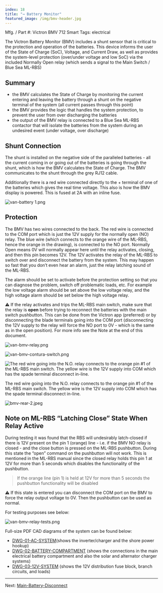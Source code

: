 ```yaml
---
index: 18
title: "→ Battery Monitor"
featured_image: /img/bmv-header.jpg
---
```


Mfg. / Part #: Victron BMV 712 Smart
Tags: electrical

The Victron Battery Monitor (BMV) includes a shunt sensor that is critical to the protection and operation of the batteries. This device informs the user of the State of Charge (SoC), Voltage, and Current Draw, as well as provides the system-level protection (over/under voltage and low SoC) via the included Normally Open relay (which sends a signal to the Main Switch / Blue Sea ML-RBS)

## Summary
- the BMV calculates the State of Charge by monitoring the current entering and leaving the battery through a shunt on the negative terminal of the system (all current passes through this point)
- the BMV provides the logic that handles the system protection, to prevent the user from over discharging the batteries
- the output of the BMV relay is connected to a Blue Sea ML-RBS contactor that will isolate the batteries from the system during an undesired event (under voltage, over discharge)

## Shunt Connection

The shunt is installed on the negative side of the paralleled batteries - all the current coming in or going out of the batteries is going through the shunt, which is how the BMV calculates the State of Charge. The BMV communicates to the shunt through the grey RJ12 cable.

Additionally there is a red wire connected directly to the + terminal of one of the batteries which gives the real time voltage. This also is how the BMV display is powered. This is fused at 2A with an inline fuse. 

![van-battery 1.png](img/van-battery%201.png)

## Protection

The BMV has two wires connected to the back. The red wire is connected to the COM port which is just the 12V supply for the normally open (NO) relay. The blue wire (which connects to the orange wire of the ML-RBS, hence the orange in the drawing), is connected to the NO port. Normally Open means 0V will normally appear here until the relay activates, closing, and then this pin becomes 12V. The 12V activates the relay of the ML-RBS to switch over and disconnect the battery from the system. This may happen so fast that you don’t even hear an alarm, just the relay latching sound of the ML-RBS.

The alarm should be set to activate before the protection setting so that you can diagnose the problem, switch off problematic loads, etc. For example the low voltage alarm should be set above the low voltage relay, and the high voltage alarm should be set below the high voltage relay. 

⚠️ If the relay activates and trips the ML-RBS main switch, make sure that the relay is **open** before trying to reconnect the batteries with the main switch pushbutton. This can be done from the Victron app (preferred) or by disconnecting the blade terminals going into the COM port (disconnecting the 12V supply to the relay will force the NO port to 0V - which is the same as in the open position).  For more info see the Note at the end of this document.

![van-bmv-relay.png](img/van-bmv-relay.png)

![van-bmv-contura-switch.png](img/van-bmv-contura-switch.png)

![The red wire going into the N.O. relay connects to the orange pin #1 of the ML-RBS main switch. The yellow wire is the 12V supply into COM which has the spade terminal disconnect in-line.](img/bmv-rear.jpeg)

The red wire going into the N.O. relay connects to the orange pin #1 of the ML-RBS main switch. The yellow wire is the 12V supply into COM which has the spade terminal disconnect in-line.

![bmv-rear-2.jpeg](img/bmv-rear-2.jpeg)

## Note on ML-RBS “Latching Close” State When Relay Active

During testing it was found that the RBS will undesirably latch-closed if there is 12V present on the pin 1 (orange) line - i.e. if the BMV NO relay is closed - and the close button is pressed on the ML-RBS pushbutton. During this state the “open” command on the pushbutton will not work. This is mentioned in the ML-RBS manual since the closed relay holds this pin 1 at 12V for more than 5 seconds which disables the functionality of the pushbutton. 

> If the orange line (pin 1) is held at 12V for more than 5 seconds the pushbutton functionality will be disabled

⚠️ If this state is entered you can disconnect the COM port on the BMV to force the relay output voltage to 0V. Then the pushbutton can be used as normal.

For testing purposes see below: 

![van-bmv-relay-tests.png](img/van-bmv-relay-tests.png)


Full-size PDF CAD diagrams of the system can be found below:
- [DWG-01-AC-SYSTEM]({{site.url}}/pdf/DWG-01-AC-SYSTEM.pdf)(shows the inverter/charger and the shore power hookup)
- [DWG-02-BATTERY-COMPARTMENT]({{site.url}}/pdf/DWG-02-BATTERY-COMPARTMENT.pdf) (shows the connections in the main electrical battery compartment and also the solar and alternator charger systems)
- [DWG-03-12V-SYSTEM]({{site.url}}/pdf/DWG-03-12V-SYSTEM.pdf) (shows the 12V distribution fuse block, branch circuits, and loads)

---

Next: [Main-Battery-Disconnect](Main-Battery-Disconnect)
